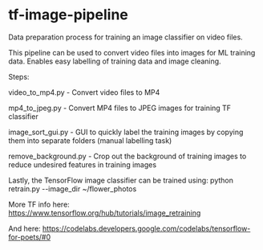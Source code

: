 # tf-image-pipeline
Data preparation process for training an image classifier on video files.

This pipeline can be used to convert video files into images for ML training data.
Enables easy labelling of training data and image cleaning.

Steps:

video_to_mp4.py - Convert video files to MP4

mp4_to_jpeg.py - Convert MP4 files to JPEG images for training TF classifier

image_sort_gui.py - GUI to quickly label the training images by copying them into separate folders (manual labelling task)

remove_background.py - Crop out the background of training images to reduce undesired features in training images

Lastly, the TensorFlow image classifier can be trained using: python retrain.py --image_dir ~/flower_photos

More TF info here: https://www.tensorflow.org/hub/tutorials/image_retraining

And here: https://codelabs.developers.google.com/codelabs/tensorflow-for-poets/#0
